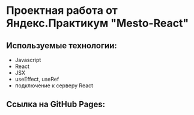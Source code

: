 # **Проектная работа от Яндекс.Практикум "Mesto-React"**

## Используемые технологии:
* Javascript
* React
* JSX
* useEffect, useRef
* подключение к серверу React

## Ссылка на GitHub Pages: 

